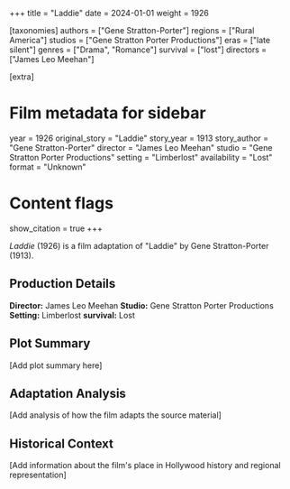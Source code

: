 +++
title = "Laddie"
date = 2024-01-01
weight = 1926

[taxonomies]
authors = ["Gene Stratton-Porter"]
regions = ["Rural America"]
studios = ["Gene Stratton Porter Productions"]
eras = ["late silent"]
genres = ["Drama", "Romance"]
survival = ["lost"]
directors = ["James Leo Meehan"]

[extra]
# Film metadata for sidebar
year = 1926
original_story = "Laddie"
story_year = 1913
story_author = "Gene Stratton-Porter"
director = "James Leo Meehan"
studio = "Gene Stratton Porter Productions"
setting = "Limberlost"
availability = "Lost"
format = "Unknown"

# Content flags
show_citation = true
+++

*Laddie* (1926) is a film adaptation of "Laddie" by Gene Stratton-Porter (1913).

## Production Details

**Director:** James Leo Meehan
**Studio:** Gene Stratton Porter Productions
**Setting:** Limberlost
**survival:** Lost

## Plot Summary

[Add plot summary here]

## Adaptation Analysis

[Add analysis of how the film adapts the source material]

## Historical Context

[Add information about the film's place in Hollywood history and regional representation]